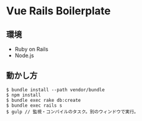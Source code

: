 # Vue Rails Boilerplate

## 環境

* Ruby on Rails
* Node.js

## 動かし方

```
$ bundle install --path vendor/bundle
$ npm install
$ bundle exec rake db:create
$ bundle exec rails s
$ gulp // 監視・コンパイルのタスク。別のウィンドウで実行。
```